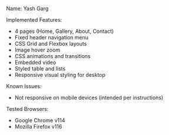 Name: Yash Garg

Implemented Features:
- 4 pages (Home, Gallery, About, Contact)
- Fixed header navigation menu
- CSS Grid and Flexbox layouts
- Image hover zoom
- CSS animations and transitions
- Embedded video
- Styled table and lists
- Responsive visual styling for desktop

Known Issues:
- Not responsive on mobile devices (intended per instructions)

Tested Browsers:
- Google Chrome v114
- Mozilla Firefox v116
